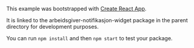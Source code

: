 This example was bootstrapped with [Create React App](https://github.com/facebook/create-react-app).

It is linked to the arbeidsgiver-notifikasjon-widget package in the parent directory for development purposes.

You can run `npm install` and then `npm start` to test your package.
